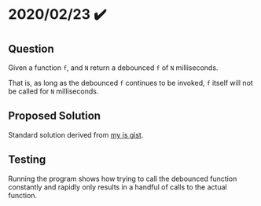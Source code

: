# 2020/02/23 ✔️

## Question

Given a function `f`, and `N` return a debounced `f` of `N` milliseconds.

That is, as long as the debounced `f` continues to be invoked, `f` itself will not be called for `N` milliseconds.

## Proposed Solution

Standard solution derived from [my js gist](https://gist.github.com/nmmarzano/85feabf59f3f6986a9e6ba31ad2a2790).
    
## Testing

Running the program shows how trying to call the debounced function constantly and rapidly only results in a handful of calls to the actual function.
